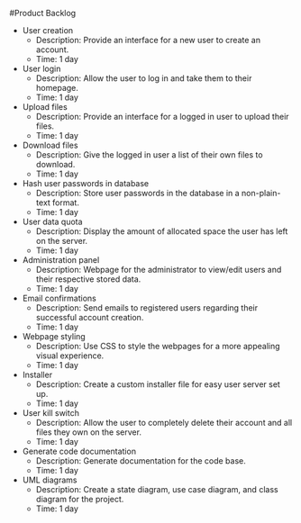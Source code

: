#Product Backlog
 - User creation
	 - Description: Provide an interface for a new user to create an account.
	 - Time: 1 day
 - User login
	 - Description: Allow the user to log in and take them to their homepage.
	 - Time: 1 day
 - Upload files
	 -  Description: Provide an interface for a logged in user to upload their files.
	 - Time: 1 day
 - Download files
	 - Description: Give the logged in user a list of their own files to download.
	 - Time: 1 day
 - Hash user passwords in database
 	 - Description: Store user passwords in the database in a non-plain-text format.
	 - Time: 1 day
 - User data quota
 	 - Description: Display the amount of allocated space the user has left on the server.
	 - Time: 1 day
 - Administration panel
 	 - Description: Webpage for the administrator to view/edit users and their respective stored data.
	 - Time: 1 day
 - Email confirmations
 	 - Description: Send emails to registered users regarding their successful account creation.
	 - Time: 1 day
 - Webpage styling
 	 - Description: Use CSS to style the webpages for a more appealing visual experience.
	 - Time: 1 day
 - Installer
 	 - Description: Create a custom installer file for easy user server set up.
	 - Time: 1 day
 - User kill switch
 	 - Description: Allow the user to completely delete their account and all files they own on the server.
	 - Time: 1 day
 - Generate code documentation
	 - Description: Generate documentation for the code base.
	 - Time: 1 day
 - UML diagrams
	 - Description: Create a state diagram, use case diagram, and class diagram for the project.
	 - Time: 1 day